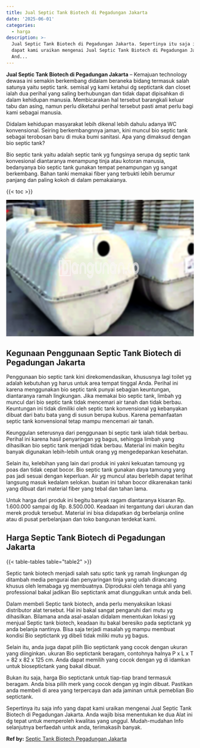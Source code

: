 ```yaml
---
title: Jual Septic Tank Biotech di Pegadungan Jakarta
date: '2025-06-01'
categories:
  - harga
description: >-
  Jual Septic Tank Biotech di Pegadungan Jakarta. Sepertinya itu saja info yang
  dapat kami uraikan mengenai Jual Septic Tank Biotech di Pegadungan Jakarta.
  And...
---
```


**Jual Septic Tank Biotech di Pegadungan Jakarta** – Kemajuan technology dewasa ini semakin berkembang didalam beraneka bidang termasuk salah satunya yaitu septic tank. semisal yg kami ketahui dg septictank dan closet ialah dua perihal yang saling berhubungan dan tidak dapat dipisahkan di dalam kehidupan manusia. Membicarakan hal tersebut barangkali keluar tabu dan asing, namun perlu diketahui perihal tersebut pasti amat perlu bagi kami sebagai manusia.

Didalam kehidupan masyarakat lebih dikenal lebih dahulu adanya WC konvensional. Seiring berkembangnnya jaman, kini muncul bio septic tank sebagai terobosan baru di muka bumi sanitasi. Apa yang dimaksud dengan bio septic tank?

Bio septic tank yaitu adalah septic tank yg fungsinya serupa dg septic tank konvesional diantaranya menampung tinja atau kotoran manusia, bedanyanya bio septic tank gunakan tempat penampungan yg sangat berkembang. Bahan tanki memakai fiber yang terbukti lebih berumur panjang dan paling kokoh di dalam pemakaianya.

{{< toc >}}

![Jual Septic Tank Biotech di Pegadungan Jakarta](/images/jual-bio-septictank-32.png)

## Kegunaan Penggunaan Septic Tank Biotech di Pegadungan Jakarta

Penggunaan bio septic tank kini direkomendasikan, khususnya lagi toilet yg adalah kebutuhan yg harus untuk area tempat tinggal Anda. Perihal ini karena menggunakan bio septic tank punyai sebagian keuntungan, diantaranya ramah lingkungan. Jika memakai bio septic tank, limbah yg muncul dari bio septic tank tidak mencemari air tanah dan tidak berbau. Keuntungan ini tidak dimiliki oleh septic tank konvensional yg kebanyakan dibuat dari batu bata yang di susun berupa kubus. Karena pemanfaatan septic tank konvensional tetap mampu mencemari air tanah.

Keunggulan seterusnya dari penggunaan bi septic tank ialah tidak berbau. Perihal ini karena hasil penyaringan yg bagus, sehingga limbah yang dihasilkan bio septic tank menjadi tidak berbau. Material ini makin begitu banyak digunakan lebih-lebih untuk orang yg mengedepankan kesehatan.

Selain itu, kelebihan yang lain dari produk ini yakni kekuatan tamoung yg poas dan tidak cepat bocor. Bio septic tank gunakan daya tamoung yang pas jadi sesuai dengan keperluan. Air yg muncul atau berlebih dapat terlihat langsung masuk kedalam selokan. buatan ini tahan bocor dikarenakan tanki yang dibuat dari material fiber yang tebal dan tahan lama.

Untuk harga dari produk ini begitu banyak ragam diantaranya kisaran Rp. 1.600.000 sampai dg Rp. 8.500.000. Keadaan ini tergantung dari ukuran dan merek produk tersebut. Material ini bisa didapatkan dg berbelanja online atau di pusat perbelanjaan dan toko bangunan terdekat kami.

## Harga Septic Tank Biotech di Pegadungan Jakarta

{{< table-tables table="table2" >}}

Septic tank biotech menjadi salah satu sptic tank yg ramah lingkungan dg ditambah media pengurai dan penyaringan tinja yang udah dirancang khusus oleh lemabaga yg membuatnya. Diproduksi oleh tenaga ahli yang professional bakal jadikan Bio septictank amat diunggulkan untuk anda beli.

Dalam membeli Septic tank biotech, anda perlu menyaksikan lokasi distributor alat tersebut. Hal ini bakal sangat pengaruhi dari mutu yg dihasilkan. Bilamana anda asal-asalan didalam menentukan lokasi yg menjual Septic tank biotech, keadaan itu bakal beresiko pada septictank yg anda belanja nantinya. Bisa saja terjadi masalah yg mampu membuat kondisi Bio septictank yg dibeli tidak miliki mutu yg bagus.

Selain itu, anda juga dapat pilih Bio septictank yang cocok dengan ukuran yang diinginkan. ukuran Bio septictank beragam, contohnya halnya P x L x T = 82 x 82 x 125 cm. Anda dapat memilih yang cocok dengan yg di idamkan untuk bioseptictank yang bakal dibuat.

Bukan itu saja, harga Bio septictank untuk tiap-tiap brand termasuk beragam. Anda bisa pilih merk yang cocok dengan yg ingin dibuat. Pastikan anda membeli di area yang terpercaya dan ada jaminan untuk pemeblian Bio septictank.

Sepertinya itu saja info yang dapat kami uraikan mengenai Jual Septic Tank Biotech di Pegadungan Jakarta. Anda wajib bisa menentukan ke dua Alat ini dg tepat untuk memperoleh kwalitas yang unggul. Mudah-mudahan Info selanjutnya berfaedah untuk anda, terimakasih banyak.

**Ref by:** [Septic Tank Biotech Pegadungan Jakarta](https://id.wikipedia.org/wiki/Septic)
